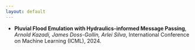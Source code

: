 ```yaml
---
layout: default
---
```


+ **Pluvial Flood Emulation with Hydraulics-informed Message Passing**, *Arnold Kazadi, James Doss-Gollin, Arlei Silva*, International Conference on Machine Learning (ICML), 2024.
